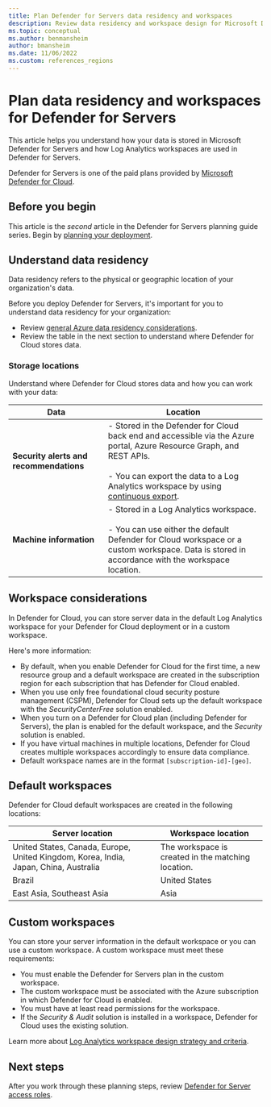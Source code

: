 ```yaml
---
title: Plan Defender for Servers data residency and workspaces 
description: Review data residency and workspace design for Microsoft Defender for Servers.
ms.topic: conceptual
ms.author: benmansheim
author: bmansheim
ms.date: 11/06/2022
ms.custom: references_regions
---
```

# Plan data residency and workspaces for Defender for Servers

This article helps you understand how your data is stored in Microsoft Defender for Servers and how Log Analytics workspaces are used in Defender for Servers.

Defender for Servers is one of the paid plans provided by [Microsoft Defender for Cloud](defender-for-cloud-introduction.md).

## Before you begin

This article is the *second* article in the Defender for Servers planning guide series. Begin by [planning your deployment](plan-defender-for-servers.md).

## Understand data residency

Data residency refers to the physical or geographic location of your organization's data.

Before you deploy Defender for Servers, it's important for you to understand data residency for your organization:

- Review [general Azure data residency considerations](https://azure.microsoft.com/blog/making-your-data-residency-choices-easier-with-azure/).
- Review the table in the next section to understand where Defender for Cloud stores data.

### Storage locations

Understand where Defender for Cloud stores data and how you can work with your data:

**Data** | **Location**
--- | ---  
**Security alerts and recommendations** | - Stored in the Defender for Cloud back end and accessible via the Azure portal, Azure Resource Graph, and REST APIs.<br/><br/> - You can export the data to a Log Analytics workspace by using [continuous export](continuous-export.md).
**Machine information** | - Stored in a Log Analytics workspace.<br/><br/> - You can use either the default Defender for Cloud workspace or a custom workspace. Data is stored in accordance with the workspace location.

## Workspace considerations

In Defender for Cloud, you can store server data in the default Log Analytics workspace for your Defender for Cloud deployment or in a custom workspace.

Here's more information:

- By default, when you enable Defender for Cloud for the first time, a new resource group and a default workspace are created in the subscription region for each subscription that has Defender for Cloud enabled.
- When you use only free foundational cloud security posture management (CSPM), Defender for Cloud sets up the default workspace with the *SecurityCenterFree* solution enabled.
- When you turn on a Defender for Cloud plan (including Defender for Servers), the plan is enabled for the default workspace, and the *Security* solution is enabled.
- If you have virtual machines in multiple locations, Defender for Cloud creates multiple workspaces accordingly to ensure data compliance.
- Default workspace names are in the format `[subscription-id]-[geo]`.

## Default workspaces

Defender for Cloud default workspaces are created in the following locations:

**Server location** | **Workspace location**
--- | ---
United States, Canada, Europe, United Kingdom, Korea, India, Japan, China, Australia | The workspace is created in the matching location.
Brazil | United States
East Asia, Southeast Asia | Asia

## Custom workspaces

You can store your server information in the default workspace or you can use a custom workspace. A custom workspace must meet these requirements:

- You must enable the Defender for Servers plan in the custom workspace.
- The custom workspace must be associated with the Azure subscription in which Defender for Cloud is enabled.
- You must have at least read permissions for the workspace.
- If the *Security & Audit* solution is installed in a workspace, Defender for Cloud uses the existing solution.

Learn more about [Log Analytics workspace design strategy and criteria](../azure-monitor/logs/workspace-design.md).

## Next steps

After you work through these planning steps, review [Defender for Server access roles](plan-defender-for-servers-roles.md).
